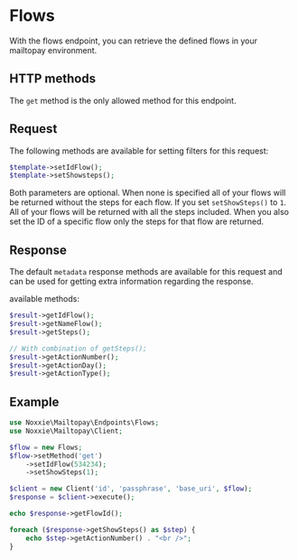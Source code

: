 
# Flows

With the flows endpoint, you can retrieve the defined flows in your mailtopay environment.  

## HTTP methods  

The `get` method is the only allowed method for this  endpoint.

## Request

The following methods are available for setting filters for this request:

````php
$template->setIdFlow();
$template->setShowsteps();
````

Both parameters are optional. When none is specified all of your flows will be returned without the steps for each flow. If you set `setShowSteps()` to `1`. All of your flows will be returned with all the steps included. When you also set the ID of a specific flow only the steps for that flow are returned.

## Response

The default `metadata` response methods are available for this request and can be used for getting extra information regarding the response.

available methods:
````php
$result->getIdFlow();
$result->getNameFlow();
$result->getSteps();

// With combination of getSteps();
$result->getActionNumber();
$result->getActionDay();
$result->getActionType();
````

## Example
````php
use Noxxie\Mailtopay\Endpoints\Flows;
use Noxxie\Mailtopay\Client;

$flow = new Flows;
$flow->setMethod('get')
	->setIdFlow(534234);
	->setShowSteps(1);

$client = new Client('id', 'passphrase', 'base_uri', $flow);
$response = $client->execute();

echo $response->getFlowId();

foreach ($response->getShowSteps() as $step) {
	echo $step->getActionNumber() . "<br />";
}
````
